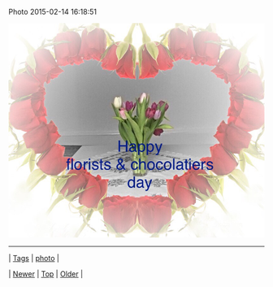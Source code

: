 <!--
title: Photo 2015-02-14 16
date: 2020-06-28T15:27:00.067Z
tags: photo
-->


Photo 2015-02-14 16:18:51

![](110992944379-0.jpg)

<!--BOTTOM-POST-NAVIGATION-->
---

| [Tags](tags.md) | [photo](tag-photo.md) |

| [Newer](110986023639.md) | [Top](index.md) | [Older](110993396814.md) |